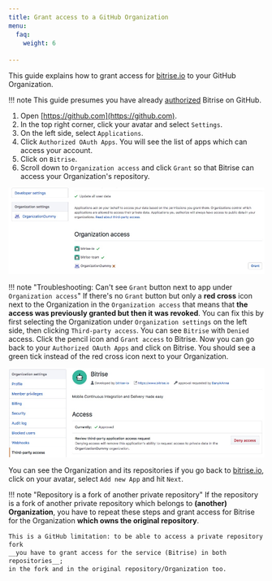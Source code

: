 ```yaml
---
title: Grant access to a GitHub Organization
menu:
  faq:
    weight: 6

---
```

This guide explains how to grant access for [bitrise.io](https://www.bitrise.io/) to your GitHub Organization.

!!! note
    This guide presumes you have already [authorized](https://help.github.com/articles/authorizing-oauth-apps/) Bitrise on GitHub.

1. Open [https://github.com](https://github.com).
2. In the top right corner, click your avatar and select `Settings`.
4. On the left side, select `Applications`.
5. Click `Authorized OAuth Apps`. You will see the list of apps which can access your account.
6. Click on `Bitrise`.
6. Scroll down to `Organization access` and click `Grant` so that Bitrise can access your Organization's repository.

  ![Screenshot](/img/faq/grant-org-access.jpg)

!!! note "Troubleshooting: Can't see `Grant` button next to app under `Organization access`"
    If there's no `Grant` button but only a __red cross__ icon next to the Organization in the `Organization access` that means that __the access was previously granted but then it was revoked__. You can fix this by first selecting the Organization under `Organization settings` on the left side, then clicking `Third-party access`. You can see `Bitrise` with `Denied` access. Click the pencil icon and `Grant access` to Bitrise. Now you can go back to your `Authorized OAuth Apps` and click on Bitrise. You should see a green tick instead of the red cross icon next to your Organization.

  ![Screenshot](/img/faq/third-party-access.jpg)

You can see the Organization and its repositories if you go back to [bitrise.io](https://www.bitrise.io), click on your avatar, select `Add new App` and hit `Next`.

!!! note "Repository is a fork of another private repository"
    If the repository is a fork of another private repository which belongs to **(another) Organization**, you have to repeat these steps and grant access for Bitrise for the Organization __which owns the original repository__.

    This is a GitHub limitation: to be able to access a private repository fork
    __you have to grant access for the service (Bitrise) in both repositories__;
    in the fork and in the original repository/Organization too.